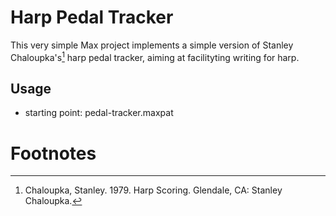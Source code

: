 # Harp Pedal Tracker

This very simple Max project implements a simple version of Stanley
Chaloupka's[^1] harp pedal tracker, aiming at facilityting writing for harp.

## Usage

- starting point: pedal-tracker.maxpat


# Footnotes

[^1]: Chaloupka, Stanley. 1979. Harp Scoring. Glendale, CA: Stanley Chaloupka.

